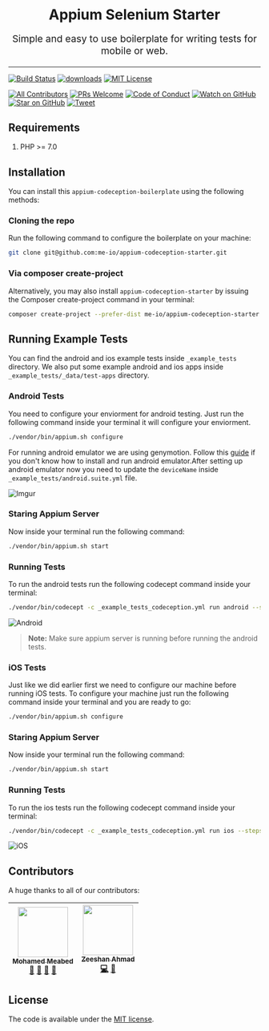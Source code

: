 <h1 align="center">
  Appium Selenium Starter 
</h1>
<p align="center" style="font-size: 1.2rem;">Simple and easy to use boilerplate for writing tests for mobile or web.</p>

<hr />

[![Build Status][build-badge]](build)
[![downloads][downloads-badge]](downloads)
[![MIT License][license-badge]](license)

[![All Contributors](https://img.shields.io/badge/all_contributors-1-orange.svg?style=flat-square)](#contributors)
[![PRs Welcome][prs-badge]](prs) 
[![Code of Conduct][coc-badge]](coc)
[![Watch on GitHub][github-watch-badge]](github-watch)
[![Star on GitHub][github-star-badge]](github-star)
[![Tweet][twitter-badge]](twitter)

## Requirements

1. PHP >= 7.0

## Installation

You can install this `appium-codeception-boilerplate` using the following methods:

### Cloning the repo

Run the following command to configure the boilerplate on your machine:

```bash
git clone git@github.com:me-io/appium-codeception-starter.git
```

### Via composer create-project

Alternatively, you may also install `appium-codeception-starter` by issuing the Composer create-project command in your 
terminal:

```bash
composer create-project --prefer-dist me-io/appium-codeception-starter
```

## Running Example Tests

You can find the android and ios example tests inside `_example_tests` directory. We also put some example android
and ios apps inside `_example_tests/_data/test-apps` directory.

### Android Tests

You need to configure your enviorment for android testing. Just run the following command inside your terminal 
it will configure your enviorment.

```bash
./vendor/bin/appium.sh configure
```

For running android emulator we are using genymotion. Follow this [guide](https://shankargarg.wordpress.com/2016/02/25/setup-genymotion-android-emulators-on-mac-os/) 
if you don't know how to install and run android emulator.After setting up android emulator now you need to 
update the `deviceName` inside `_example_tests/android.suite.yml` file.

![Imgur](https://i.imgur.com/znQkuLq.png)

### Staring Appium Server

Now inside your terminal run the following command:

```bash
./vendor/bin/appium.sh start
```

### Running Tests

To run the android tests run the following codecept command inside your terminal:

```bash
./vendor/bin/codecept -c _example_tests_codeception.yml run android --steps
```

![Android](https://i.imgur.com/PdqDRFa.gif)

> **Note:** Make sure appium server is running before running the android tests.

### iOS Tests

Just like we did earlier first we need to configure our machine before running iOS tests. To configure your 
machine just run the following command inside your terminal and you are ready to go:

```bash
./vendor/bin/appium.sh configure
```

### Staring Appium Server

Now inside your terminal run the following command:

```bash
./vendor/bin/appium.sh start
```

### Running Tests

To run the ios tests run the following codecept command inside your terminal:

```bash
./vendor/bin/codecept -c _example_tests_codeception.yml run ios --steps
```

![iOS](https://i.imgur.com/Au45fXv.gif)

## Contributors

A huge thanks to all of our contributors:

| [<img src="https://avatars0.githubusercontent.com/u/45731?v=3" width="100px;"/><br /><sub><b>Mohamed Meabed</b></sub>](https://github.com/Meabed)<br />[💬](#question-meabed "Answering Questions") [📖](#documentation-meabed "Documentation") [👀](#review-meabed "Reviewed Pull Requests") [📢](#talk-meabed "Talks") | [<img src="https://avatars2.githubusercontent.com/u/16267321?" width="100px;"/><br /><sub><b>Zeeshan Ahmad</b></sub>](https://github.com/zeeshanu)<br />[💻](#code-zeeshan "Code") [📖](#documentation-zeeshan "Documentation") |
|:---: | :---: |
## License

The code is available under the [MIT license](LICENSE.md).

[build-badge]: https://img.shields.io/travis/me-io/appium-selenium-starter.svg?style=flat-square
[downloads-badge]: https://img.shields.io/packagist/dm/me-io/appium-selenium-starter.svg?style=flat-square
[license-badge]: https://img.shields.io/badge/license-MIT-brightgreen.svg?style=flat-square
[prs-badge]: https://img.shields.io/badge/PRs-welcome-brightgreen.svg?style=flat-square
[prs]: http://makeapullrequest.com
[coc-badge]: https://img.shields.io/badge/code%20of-conduct-ff69b4.svg?style=flat-square
[github-watch-badge]: https://img.shields.io/github/watchers/me-io/appium-selenium-starter.svg?style=social
[github-watch]: https://github.com/me-io/appium-selenium-starter/watchers
[github-star-badge]: https://img.shields.io/github/stars/me-io/appium-selenium-starter.svg?style=social
[github-star]: https://github.com/me-io/appium-selenium-starter/stargazers
[twitter]: https://twitter.com/intent/tweet?text=Check%20out%20appium-selenium-starter!%20https://github.com/me-io/appium-selenium-starter%20%F0%9F%91%8D
[twitter-badge]: https://img.shields.io/twitter/url/https/github.com/me-io/appium-selenium-starter.svg?style=social